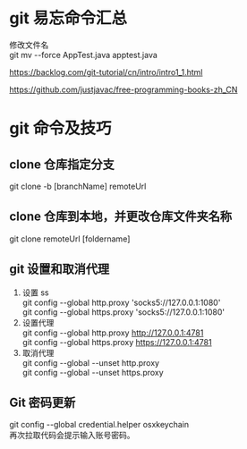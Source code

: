 # git 易忘命令汇总

修改文件名  
git mv --force AppTest.java apptest.java

https://backlog.com/git-tutorial/cn/intro/intro1_1.html

https://github.com/justjavac/free-programming-books-zh_CN

# git 命令及技巧

## clone 仓库指定分支

git clone -b [branchName] remoteUrl

## clone 仓库到本地，并更改仓库文件夹名称

git clone remoteUrl [foldername]

## git 设置和取消代理

1. 设置 ss  
   git config --global http.proxy 'socks5://127.0.0.1:1080'  
   git config --global https.proxy 'socks5://127.0.0.1:1080'
1. 设置代理  
   git config --global http.proxy http://127.0.0.1:4781  
   git config --global https.proxy https://127.0.0.1:4781
1. 取消代理  
   git config --global --unset http.proxy  
   git config --global --unset https.proxy

## Git 密码更新

git config --global credential.helper osxkeychain  
再次拉取代码会提示输入账号密码。
